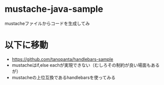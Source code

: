 # mustache-java-sample
mustacheファイルからコードを生成してみ

# 以下に移動
- https://github.com/tanopanta/handlebars-sample
- mustacheはif,else eachが実現できない（むしろその制約が良い場面もあるが）
- mustacheの上位互換であるhandlebarsを使ってみる
